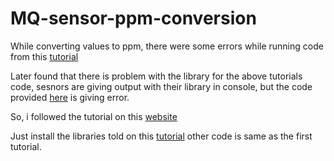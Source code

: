 # MQ-sensor-ppm-conversion

While converting values to ppm, there were some errors while running code from this 
<a href="https://tutorials-raspberrypi.com/configure-and-read-out-the-raspberry-pi-gas-sensor-mq-x" target="_blank">tutorial</a>

Later found that there is problem with the library for the above tutorials code, sesnors are giving output with their library in console, but the code provided <a href="https://tutorials-raspberrypi.com/configure-and-read-out-the-raspberry-pi-gas-sensor-mq-x">here</a>
 is giving error.

So, i followed the tutorial on this <a href="https://learn.adafruit.com/raspberry-pi-analog-to-digital-converters/mcp3008" target="_blank">website</a>

Just install the libraries told on this <a href="https://learn.adafruit.com/raspberry-pi-analog-to-digital-converters/mcp3008" target="_blank">tutorial</a> other code is same as the first tutorial.

